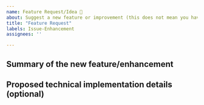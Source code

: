 ```yaml
---
name: Feature Request/Idea 🚀
about: Suggest a new feature or improvement (this does not mean you have to implement it)
title: "Feature Request"
labels: Issue-Enhancement
assignees: ''

---
```


## Summary of the new feature/enhancement

<!-- 
A clear and concise description of what the problem is that the new feature would solve.
Try formulating it in user story style (if applicable):
'As a user I want X so that Y.' with X being the being the action and Y being the value of the action.
-->

## Proposed technical implementation details (optional)

<!-- 
A clear and concise description of what you want to happen.
Consider providing an example PowerShell experience with expected result.
-->
